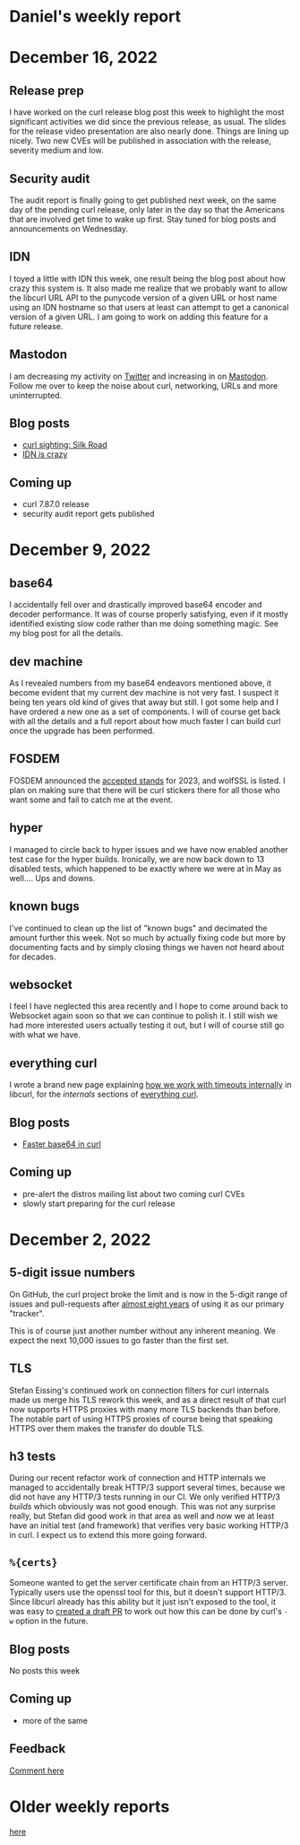 # Daniel's weekly report

# December 16, 2022

## Release prep

I have worked on the curl release blog post this week to highlight the most
significant activities we did since the previous release, as usual. The slides
for the release video presentation are also nearly done. Things are lining up
nicely. Two new CVEs will be published in association with the release,
severity medium and low.

## Security audit

The audit report is finally going to get published next week, on the same day
of the pending curl release, only later in the day so that the Americans that
are involved get time to wake up first. Stay tuned for blog posts and
announcements on Wednesday.

## IDN

I toyed a little with IDN this week, one result being the blog post about how
crazy this system is. It also made me realize that we probably want to allow
the libcurl URL API to the punycode version of a given URL or host name using
an IDN hostname so that users at least can attempt to get a canonical version
of a given URL. I am going to work on adding this feature for a future
release.

## Mastodon

I am decreasing my activity on [Twitter](https://twitter.com/bagder) and
increasing in on [Mastodon](https://mastodon.social/@bagder). Follow me over
to keep the noise about curl, networking, URLs and more uninterrupted.

## Blog posts

- [curl sighting: Silk Road](https://daniel.haxx.se/blog/2022/12/10/curl-sighting-silk-road/)
- [IDN is crazy](https://daniel.haxx.se/blog/2022/12/14/idn-is-crazy/)

## Coming up

- curl 7.87.0 release
- security audit report gets published

# December 9, 2022

## base64

I accidentally fell over and drastically improved base64 encoder and decoder
performance. It was of course properly satisfying, even if it mostly
identified existing slow code rather than me doing something magic. See my
blog post for all the details.

## dev machine

As I revealed numbers from my base64 endeavors mentioned above, it become
evident that my current dev machine is not very fast. I suspect it being ten
years old kind of gives that away but still. I got some help and I have
ordered a new one as a set of components. I will of course get back with all
the details and a full report about how much faster I can build curl once the
upgrade has been performed.

## FOSDEM

FOSDEM announced the [accepted
stands](https://fosdem.org/2023/news/2022-12-08-accepted-stands-fosdem-2023/)
for 2023, and wolfSSL is listed. I plan on making sure that there will be curl
stickers there for all those who want some and fail to catch me at the event.

## hyper

I managed to circle back to hyper issues and we have now enabled another test
case for the hyper builds. Ironically, we are now back down to 13 disabled
tests, which happened to be exactly where we were at in May as well.... Ups
and downs.

## known bugs

I've continued to clean up the list of "known bugs" and decimated the amount
further this week. Not so much by actually fixing code but more by documenting
facts and by simply closing things we haven not heard about for decades.

## websocket

I feel I have neglected this area recently and I hope to come around back to
Websocket again soon so that we can continue to polish it. I still wish we had
more interested users actually testing it out, but I will of course still go
with what we have.

## everything curl

I wrote a brand new page explaining [how we work with timeouts
internally](https://everything.curl.dev/internals/timeouts) in libcurl, for
the *internals* sections of [everything curl](https://everything.curl.dev/).

## Blog posts

 - [Faster base64 in curl](https://daniel.haxx.se/blog/2022/12/06/faster-base64-in-curl/)

## Coming up

- pre-alert the distros mailing list about two coming curl CVEs
- slowly start preparing for the curl release

# December 2, 2022

## 5-digit issue numbers

On GitHub, the curl project broke the limit and is now in the 5-digit range of
issues and pull-requests after [almost eight
years](https://daniel.haxx.se/blog/2015/03/03/curl-embracing-github-more/) of
using it as our primary "tracker".

This is of course just another number without any inherent meaning. We expect
the next 10,000 issues to go faster than the first set.

## TLS

Stefan Eissing's continued work on connection filters for curl internals made
us merge his TLS rework this week, and as a direct result of that curl now
supports HTTPS proxies with many more TLS backends than before. The notable
part of using HTTPS proxies of course being that speaking HTTPS over them
makes the transfer do double TLS.

## h3 tests

During our recent refactor work of connection and HTTP internals we managed to
accidentally break HTTP/3 support several times, because we did not have any
HTTP/3 tests running in our CI. We only verified HTTP/3 *builds* which
obviously was not good enough. This was not any surprise really, but Stefan
did good work in that area as well and now we at least have an initial test
(and framework) that verifies very basic working HTTP/3 in curl. I expect us
to extend this more going forward.

## `%{certs}`

Someone wanted to get the server certificate chain from an HTTP/3 server.
Typically users use the openssl tool for this, but it doesn't support
HTTP/3. Since libcurl already has this ability but it just isn't exposed to
the tool, it was easy to [created a draft
PR](https://github.com/curl/curl/pull/10019) to work out how this can be done
by curl's `-w` option in the future.

## Blog posts

No posts this week

## Coming up

- more of the same

## Feedback

[Comment here](https://github.com/bagder/log/discussions)

# Older weekly reports

[here](all.md)
